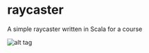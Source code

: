 # raycaster
A simple raycaster written in Scala for a course

![alt tag](http://i.imgur.com/pL1D27C.png)
